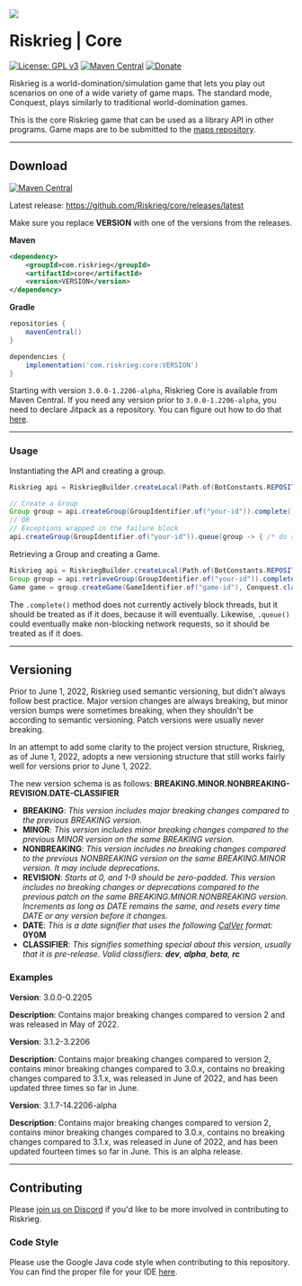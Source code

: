 <img src="https://user-images.githubusercontent.com/45483768/143955773-61ec00b4-47ca-4973-a013-35aaaf7f1f65.png" align="left"/>

# Riskrieg | Core

[![License: GPL v3](https://img.shields.io/badge/License-GPLv3-white.svg)](https://www.gnu.org/licenses/gpl-3.0)
[![Maven Central](https://img.shields.io/maven-central/v/com.riskrieg/core.svg?label=Maven%20Central)](https://search.maven.org/search?q=g:%22com.riskrieg%22%20AND%20a:%22core%22)
[![Donate](https://img.shields.io/badge/Donate-PayPal-lightgreen.svg)](https://paypal.me/aaronjyoder)

Riskrieg is a world-domination/simulation game that lets you play out scenarios on one of a wide
variety of game maps. The standard mode, Conquest, plays similarly to traditional
world-domination games.

This is the core Riskrieg game that can be used as a library API in other programs. Game maps are to
be submitted to the [maps repository](https://github.com/Riskrieg/maps).
***
## Download
[![Maven Central](https://img.shields.io/maven-central/v/com.riskrieg/core.svg?label=Maven%20Central)](https://search.maven.org/search?q=g:%22com.riskrieg%22%20AND%20a:%22core%22)

Latest release: https://github.com/Riskrieg/core/releases/latest

Make sure you replace **VERSION** with one of the versions from the releases.

**Maven**

```xml
<dependency>
    <groupId>com.riskrieg</groupId>
    <artifactId>core</artifactId>
    <version>VERSION</version>
</dependency>
```

**Gradle**

```gradle
repositories {
    mavenCentral()
}

dependencies {
    implementation('com.riskrieg:core:VERSION')
}
```

Starting with version `3.0.0-1.2206-alpha`, Riskrieg Core is available from Maven Central.
If you need any version prior to `3.0.0-1.2206-alpha`, you need to declare Jitpack as a repository. You can figure out how to do that [here](https://jitpack.io/).
***

### Usage

Instantiating the API and creating a group.
```java
Riskrieg api = RiskriegBuilder.createLocal(Path.of(BotConstants.REPOSITORY_PATH)).build();

// Create a Group
Group group = api.createGroup(GroupIdentifier.of("your-id")).complete(); // Can throw a Runtime Exception
// OR
// Exceptions wrapped in the failure block
api.createGroup(GroupIdentifier.of("your-id")).queue(group -> { /* do something */ }, throwable -> { /* do something else */ });
```

Retrieving a Group and creating a Game.
```java
Riskrieg api = RiskriegBuilder.createLocal(Path.of(BotConstants.REPOSITORY_PATH)).build();
Group group = api.retrieveGroup(GroupIdentifier.of("your-id")).complete();
Game game = group.createGame(GameIdentifier.of("game-id"), Conquest.class).complete(); // Create a new Conquest game
```

The `.complete()` method does not currently actively block threads, but it should be treated as if it does, because it will eventually.
Likewise, `.queue()` could eventually make non-blocking network requests, so it should be treated as if it does.

***

## Versioning

Prior to June 1, 2022, Riskrieg used semantic versioning, but didn't always follow best practice. Major version changes are always breaking, but minor version bumps were sometimes breaking, when they shouldn't be according to semantic versioning. Patch versions were usually never breaking.

In an attempt to add some clarity to the project version structure, Riskrieg, as of June 1, 2022, adopts a new versioning structure that still works fairly well for versions prior to June 1, 2022.

The new version schema is as follows: **BREAKING.MINOR.NONBREAKING-REVISION.DATE-CLASSIFIER**

* **BREAKING**: *This version includes major breaking changes compared to the previous BREAKING version.*
* **MINOR**: *This version includes minor breaking changes compared to the previous MINOR version on the same BREAKING version.*
* **NONBREAKING**: *This version includes no breaking changes compared to the previous NONBREAKING version on the same BREAKING.MINOR version. It may include deprecations.*
* **REVISION**: *Starts at 0, and 1-9 should be zero-padded. This version includes no breaking changes or deprecations compared to the previous patch on the same BREAKING.MINOR.NONBREAKING version. Increments as long as DATE remains the same, and resets every time DATE or any version before it changes.*
* **DATE**: *This is a date signifier that uses the following [CalVer](https://calver.org/) format:* **0Y0M**
* **CLASSIFIER**: *This signifies something special about this version, usually that it is pre-release. Valid classifiers: **dev**, **alpha**, **beta**, **rc***

### Examples
**Version**: 3.0.0-0.2205

**Description**: Contains major breaking changes compared to version 2 and was released in May of 2022.

**Version**: 3.1.2-3.2206

**Description**: Contains major breaking changes compared to version 2, contains minor breaking changes compared to 3.0.x, contains no breaking changes compared to 3.1.x, was released in June of 2022, and has been updated three times so far in June.


**Version**: 3.1.7-14.2206-alpha

**Description**: Contains major breaking changes compared to version 2, contains minor breaking changes compared to 3.0.x, contains no breaking changes compared to 3.1.x, was released in June of 2022, and has been updated fourteen times so far in June. This is an alpha release.

***

## Contributing

Please [join us on Discord](https://discord.gg/weU8jYDbW4) if you'd like to be more involved in
contributing to Riskrieg.

### Code Style

Please use the Google Java code style when contributing to this repository. You can find the proper
file for your IDE [here](https://github.com/google/styleguide).
